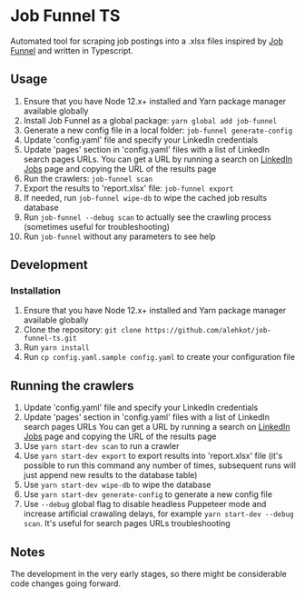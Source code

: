 # Job Funnel TS

Automated tool for scraping job postings into a .xlsx files inspired by [Job Funnel](https://github.com/PaulMcInnis/JobFunnel) and written in Typescript.

## Usage

1. Ensure that you have Node 12.x+ installed and Yarn package manager available globally
1. Install Job Funnel as a global package: `yarn global add job-funnel`
1. Generate a new config file in a local folder: `job-funnel generate-config`
1. Update 'config.yaml' file and specify your LinkedIn credentials
1. Update 'pages' section in 'config.yaml' files with a list of LinkedIn search pages URLs. You can get a URL by running a search on [LinkedIn Jobs](https://www.linkedin.com/jobs/)
page and copying the URL of the results page
1. Run the crawlers: `job-funnel scan`
1. Export the results to 'report.xlsx' file: `job-funnel export`
1. If needed, run `job-funnel wipe-db` to wipe the cached job results database
1. Run `job-funnel --debug scan` to actually see the crawling process (sometimes useful for troubleshooting)
1. Run `job-funnel` without any parameters to see help

## Development

### Installation

1. Ensure that you have Node 12.x+ installed and Yarn package manager available globally
1. Clone the repository: `git clone https://github.com/alehkot/job-funnel-ts.git`
1. Run `yarn install`
1. Run `cp config.yaml.sample config.yaml` to create your configuration file

## Running the crawlers

1. Update 'config.yaml' file and specify your LinkedIn credentials
1. Update 'pages' section in 'config.yaml' files with a list of LinkedIn search pages URLs
You can get a URL by running a search on [LinkedIn Jobs](https://www.linkedin.com/jobs/)
page and copying the URL of the results page
1. Use `yarn start-dev scan` to run a crawler
1. Use `yarn start-dev export` to export results into 'report.xlsx' file
(it's possible to run this command any number of times, subsequent
runs will just append new results to the database table)
1. Use `yarn start-dev wipe-db` to wipe the database
1. Use `yarn start-dev generate-config` to generate a new config file
1. Use `--debug` global flag to disable headless Puppeteer mode and increase artificial crawaling delays,
for example `yarn start-dev --debug scan`. It's useful for search pages URLs troubleshooting

## Notes

The development in the very early stages, so there might be considerable code changes going forward.
